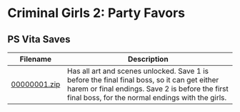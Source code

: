 # Criminal Girls 2: Party Favors

## PS Vita Saves

| Filename | Description |
|----------|-------------|
| [00000001.zip](00000001.zip) | Has all art and scenes unlocked. Save 1 is before the final final boss, so it can get either harem or final endings.  Save 2 is before the first final boss, for the normal endings with the girls.  |
